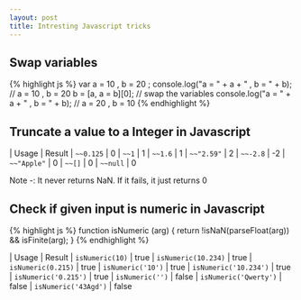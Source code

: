 ```yaml
---
layout: post
title: Intresting Javascript tricks
---
```


## Swap variables
{% highlight js %}
var a = 10 , b = 20 ; 
console.log("a = " + a + " , b = " + b);  // a = 10 , b = 20
b = [a, a = b][0];                        // swap the variables 
console.log("a = " + a + " , b = " + b);  // a = 20 , b = 10
{% endhighlight %}

## Truncate a value to a Integer in Javascript

| Usage       | Result
| `~~0.125`     | 0
| `~~1`         | 1
| `~~1.6`       | 1
| `~~"2.59"`    | 2
| `~~-2.8`      | -2 
| `~~"Apple"`   | 0
| `~~[]`        | 0
| `~~null`      | 0

Note -: It never returns NaN. If it fails, it just returns 0

## Check if given input is numeric in Javascript
{% highlight js %}
function isNumeric (arg) {
    return !isNaN(parseFloat(arg)) && isFinite(arg);
}
{% endhighlight %}

| Usage                  | Result
| `isNumeric(10)`         | true 
| `isNumeric(10.234)`     | true 
| `isNumeric(0.215)`      | true 
| `isNumeric('10')`       | true 
| `isNumeric('10.234')`   | true 
| `isNumeric('0.215')`    | true 
| `isNumeric('')`         | false 
| `isNumeric('Qwerty')`   | false 
| `isNumeric('43Agd')`    | false